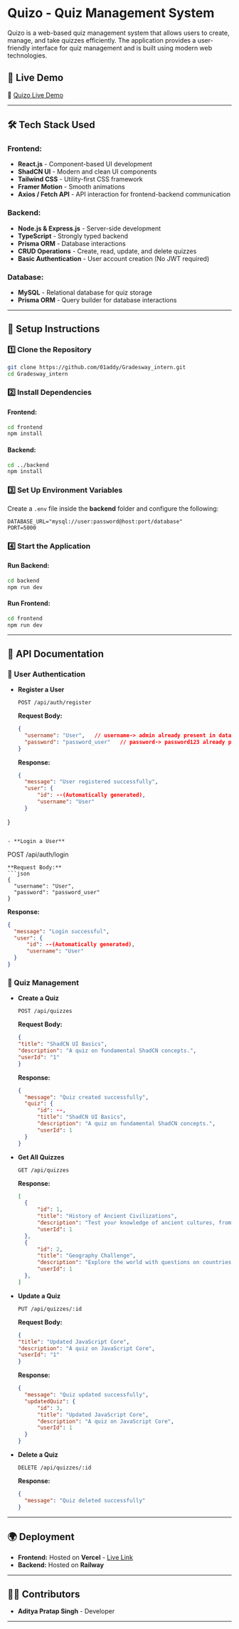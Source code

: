 
# Quizo - Quiz Management System

Quizo is a web-based quiz management system that allows users to create, manage, and take quizzes efficiently. The application provides a user-friendly interface for quiz management and is built using modern web technologies.

## 🚀 Live Demo
🔗 [Quizo Live Demo](https://gradesway-intern.vercel.app/)

---

## 🛠 Tech Stack Used

### Frontend:
- **React.js** - Component-based UI development
- **ShadCN UI** - Modern and clean UI components
- **Tailwind CSS** - Utility-first CSS framework
- **Framer Motion** - Smooth animations
- **Axios / Fetch API** - API interaction for frontend-backend communication

### Backend:
- **Node.js & Express.js** - Server-side development
- **TypeScript** - Strongly typed backend
- **Prisma ORM** - Database interactions
- **CRUD Operations** - Create, read, update, and delete quizzes
- **Basic Authentication** - User account creation (No JWT required)

### Database:
- **MySQL** - Relational database for quiz storage
- **Prisma ORM** - Query builder for database interactions

---

## 📜 Setup Instructions

### 1️⃣ Clone the Repository
```sh
git clone https://github.com/01addy/Gradesway_intern.git
cd Gradesway_intern
```

### 2️⃣ Install Dependencies
#### Frontend:
```sh
cd frontend
npm install
```
#### Backend:
```sh
cd ../backend
npm install
```

### 3️⃣ Set Up Environment Variables
Create a `.env` file inside the **backend** folder and configure the following:
```
DATABASE_URL="mysql://user:password@host:port/database" 
PORT=5000
```

### 4️⃣ Start the Application
#### Run Backend:
```sh
cd backend
npm run dev
```
#### Run Frontend:
```sh
cd frontend
npm run dev
```

---

## 📌 API Documentation

### 🔹 User Authentication
- **Register a User**
  ```
  POST /api/auth/register
  ```
  **Request Body:**
  ```json
  {
    "username": "User",   // username-> admin already present in database
    "password": "password_user"   // password-> password123 already present in database
  }
  ```
  **Response:**
  ```json
  {
    "message": "User registered successfully",
    "user": {
        "id": --(Automatically generated),
        "username": "User"
    }
}
  ```

- **Login a User**
  ```
  POST /api/auth/login
  ```
  **Request Body:**
  ```json
  {
    "username": "User",
    "password": "password_user"
  }
  ```
  **Response:**
  ```json
  {
    "message": "Login successful",
    "user": {
        "id": --(Automatically generated),
        "username": "User"
    }
}
  ```

### 🔹 Quiz Management
- **Create a Quiz**
  ```
  POST /api/quizzes
  ```
  **Request Body:**
  ```json
  {
  "title": "ShadCN UI Basics",
  "description": "A quiz on fundamental ShadCN concepts.",
  "userId": "1"
  }
  ```
  **Response:**
  ```json
  {
    "message": "Quiz created successfully",
    "quiz": {
        "id": --,
        "title": "ShadCN UI Basics",
        "description": "A quiz on fundamental ShadCN concepts.",
        "userId": 1
    }
  }
  ```

- **Get All Quizzes**
  ```
  GET /api/quizzes
  ```
  **Response:**
  ```json
  [
    {
        "id": 1,
        "title": "History of Ancient Civilizations",
        "description": "Test your knowledge of ancient cultures, from the Egyptians to the Mayans. Can you name the pharaohs, gods, and events that shaped the ancient world?",
        "userId": 1
    },
    {
        "id": 2,
        "title": "Geography Challenge",
        "description": "Explore the world with questions on countries, capitals, landmarks, and natural wonders. How well do you know the globe?",
        "userId": 1
    },
  ]
  ```

- **Update a Quiz**
  ```
  PUT /api/quizzes/:id
  ```
  **Request Body:**
  ```json
  {
  "title": "Updated JavaScript Core",
  "description": "A quiz on JavaScript Core",
  "userId": "1"
  }
  ```
  **Response:**
  ```json
  {
    "message": "Quiz updated successfully",
    "updatedQuiz": {
        "id": 3,
        "title": "Updated JavaScript Core",
        "description": "A quiz on JavaScript Core",
        "userId": 1
    }
  }
  ```

- **Delete a Quiz**
  ```
  DELETE /api/quizzes/:id
  ```
  **Response:**
  ```json
  {
    "message": "Quiz deleted successfully"
  }
  ```

---

## 🌍 Deployment

- **Frontend:** Hosted on **Vercel** - [Live Link](https://gradesway-intern.vercel.app/)
- **Backend:** Hosted on **Railway** 

---

## 👨‍💻 Contributors
- **Aditya Pratap Singh** - Developer

---
